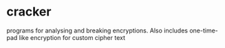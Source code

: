 # cracker
programs for analysing and breaking encryptions. Also includes one-time-pad like encryption for custom cipher text
